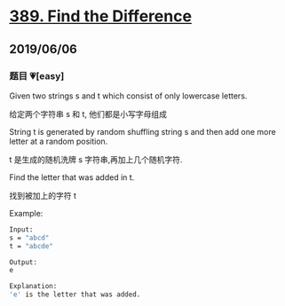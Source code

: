 # [389. Find the Difference](https://leetcode.com/problems/find-the-difference/)

## 2019/06/06

### 题目 💗[easy]

Given two strings s and t which consist of only lowercase letters.

给定两个字符串 s 和 t, 他们都是小写字母组成

String t is generated by random shuffling string s and then add one more letter at a random position.

t 是生成的随机洗牌 s 字符串,再加上几个随机字符.

Find the letter that was added in t.

找到被加上的字符 t

Example:

```bash
Input:
s = "abcd"
t = "abcde"

Output:
e

Explanation:
'e' is the letter that was added.
```
